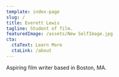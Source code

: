 ```yaml
---
template: index-page
slug: /
title: Everett Lewis
tagline: Student of film.
featuredImage: /assets/New SelfImage.jpg
cta:
  ctaText: Learn More
  ctaLink: /about
---
```

Aspiring film writer based in Boston, MA. 